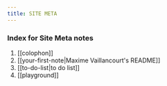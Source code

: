 ```yaml
---
title: SITE META
---
```

### Index for Site Meta notes

1. [[colophon]]
2. [[your-first-note|Maxime Vaillancourt's README]]
3. [[to-do-list|to do list]]
4. [[playground]]
